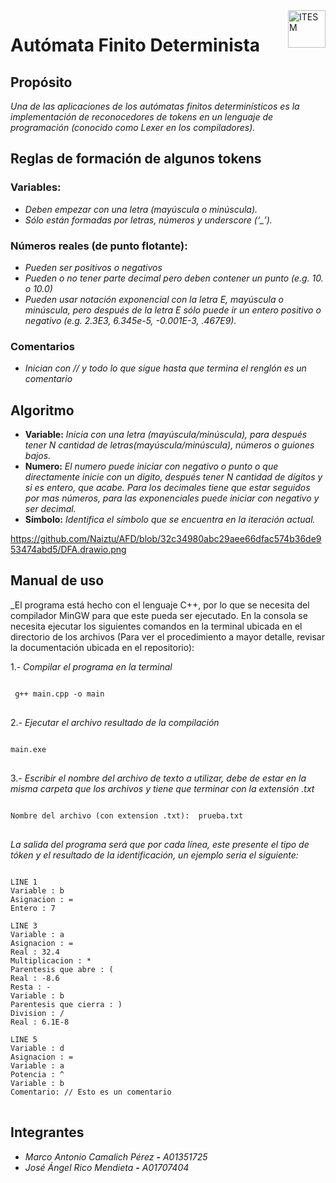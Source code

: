 <a>
    <img src="https://javier.rodriguez.org.mx/itesm/2014/tecnologico-de-monterrey-black.png" alt="ITESM" title="ITESM" align="right" height="60" />
</a>

# **Autómata Finito Determinista**

## **Propósito**

_Una de las aplicaciones de los autómatas finitos determinísticos es la implementación de reconocedores de tokens en un lenguaje de programación (conocido como Lexer en los compiladores)._

## **Reglas de formación de algunos tokens**

### **Variables:**

- _Deben empezar con una letra (mayúscula o minúscula)._
- _Sólo están formadas por letras, números y underscore (‘\_’)._

### **Números reales (de punto flotante):**

- _Pueden ser positivos o negativos_
- _Pueden o no tener parte decimal pero deben contener un punto (e.g. 10. o 10.0)_
- _Pueden usar notación exponencial con la letra E, mayúscula o minúscula, pero después de la letra E sólo puede ir un entero positivo o negativo (e.g. 2.3E3, 6.345e-5, -0.001E-3, .467E9)._

### **Comentarios**

- _Inician con // y todo lo que sigue hasta que termina el renglón es un comentario_

## Algoritmo

- **Variable:**
  _Inicia con una letra (mayúscula/minúscula), para después tener N cantidad de letras(mayúscula/minúscula), números o guiones bajos._
- **Numero:**
  _El numero puede iniciar con negativo o punto o que directamente inicie con un digito, después tener N cantidad de dígitos y si es entero, que acabe. Para los decimales tiene que estar seguidos por mas números, para las exponenciales puede iniciar con negativo y ser decimal._
- **Símbolo:** 
 _Identifica el símbolo que se encuentra en la iteración actual._

https://github.com/Naiztu/AFD/blob/32c34980abc29aee66dfac574b36de953474abd5/DFA.drawio.png

## Manual de uso

_El programa está hecho con el lenguaje C++, por lo que se necesita del compilador MinGW para que este pueda ser ejecutado. En la consola se necesita ejecutar los siguientes comandos en la terminal ubicada en el directorio de los archivos (Para ver el procedimiento a mayor detalle, revisar la documentación ubicada en el repositorio):

1.- _Compilar el programa en la terminal_

<pre>
<code>
 g++ main.cpp -o main
</code>
</pre>

2.- _Ejecutar el archivo resultado de la compilación_

<pre>
<code>
main.exe
</code>
</pre>

3.- _Escribir el nombre del archivo de texto a utilizar, debe de estar en la misma carpeta que los archivos y tiene que terminar con la extensión .txt_

<pre>
<code>
Nombre del archivo (con extension .txt):  prueba.txt
</code>
</pre>

_La salida del programa será que por cada línea, este presente el tipo de tóken y el resultado de la identificación, un ejemplo seria el siguiente:_

<pre>
<code>
LINE 1
Variable : b
Asignacion : =
Entero : 7

LINE 3
Variable : a
Asignacion : =
Real : 32.4
Multiplicacion : *
Parentesis que abre : (
Real : -8.6
Resta : -
Variable : b
Parentesis que cierra : )
Division : /
Real : 6.1E-8

LINE 5
Variable : d
Asignacion : =
Variable : a
Potencia : ^
Variable : b
Comentario: // Esto es un comentario
</code>
</pre>

## **Integrantes**

- _Marco Antonio Camalich Pérez **-** A01351725_
- _José Ángel Rico Mendieta **-** A01707404_
